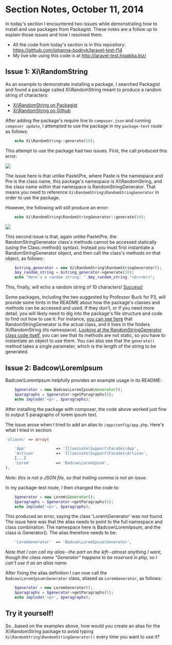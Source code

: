 # Section Notes, October 11, 2014

In today's section I encountered two issues while demonstrating how to install and use packages from Packagist. These notes are a follow up to explain those issues and how I resolved them.

* All the code from today's section is in this repository: <https://github.com/johanna-bodnyk/laravel-test-f14>
* My live site using this code is at <http://laravel-test.higabba.biz/>

## Issue 1: Xi\RandomString

As an example to demonstrate installing a package, I searched Packagist and found a package called Xi\RandomString meant to produce a random string of characters:

* [Xi\RandomString on Packagist](https://packagist.org/packages/xi/randomstring)
* [Xi\RandomString on Github](https://github.com/xi-project/xi-randomstring)

After adding the package's require line to `composer.json` and running `composer update`, I attempted to use the package in my `package-test` route as follows:

```php
    echo Xi\RandomString::generate(10);
```

This attempt to use the package had two issues. First, the call produced this error:

<img src="http://laravel-test.higabba.biz/images/section-notes-2014-10-11_1.png">

The issue here is that unlike Paste\Pre, where Paste is the namespace and Pre is the class name, this package's namespace is Xi\RandomString, and the class name within that namespace is RandomStringGenerator. That means you need to reference `Xi\RandomString\RandomStringGenerator` in order to use the package.

However, the following will *still* produce an error:

```php
    echo Xi\RandomString\RandomStringGenerator::generate(10);
```

<img src="http://laravel-test.higabba.biz/images/section-notes-2014-10-11_2.png">

This second issue is that, again unlike Paste\Pre, the RandomStringGenerator class's methods cannot be accessed statically (using the Class::method() syntax). Instead you must first instantiate a RandomStringGenerator object, and then call the class's methods on that object, as follows:

```php
    $string_generator = new Xi\RandomString\RandomStringGenerator();
    $my_random_string = $string_generator->generate(10);
    echo "Here's a random string: ".$my_random_string."<br><br>";
```

This, finally, will echo a random string of 10 characters! [Success!](http://laravel-test.higabba.biz/package-test)

Some packages, including the two suggested by Professor Buck for P3, will provide some hints in the README about how the package's classes and methods can be accessed and used. If they don't, or if you need more detail, you will likely need to dig into the package's file structure and code to find out how to use it. For instance, [you can see here](https://github.com/xi-project/xi-randomstring/tree/master/library/Xi/RandomString) that RandomStringGenerator is the actual class, and it lives in the folders Xi/RandomString (its namespace). [Looking at the RandomStringGenerator class code itself,](https://github.com/xi-project/xi-randomstring/blob/master/library/Xi/RandomString/RandomStringGenerator.php) you can see that its methods are not static, so you have to instantiate an object to use them. You can also see that the `generate()` method takes a single parameter, which is the length of the string to be generated.

## Issue 2: Badcow\LoremIpsum

Badcow\LoremIpsum helpfully provides an example usage in its README:

```php
    $generator = new Badcow\LoremIpsum\Generator();
    $paragraphs = $generator->getParagraphs(5);
    echo implode('<p>', $paragraphs);
```

After installing the package with composer, the code above worked just fine to output 5 paragraphs of lorem ipsum text. 

The issue arose when I tried to add an alias to `/app/config/app.php`. Here's what I tried in section:

```php
'aliases' => array(

    'App'             => 'Illuminate\Support\Facades\App',
    'Artisan'         => 'Illuminate\Support\Facades\Artisan',
    [...]
    'Lorem'           => 'Badcow\LoremIpsum',
),
```

*Note: this is not a JSON file, so that trailing comma is not an issue.*

In my package-test route, I then changed the code to:

```php
    $generator = new Lorem\Generator();
    $paragraphs = $generator->getParagraphs(5);
    echo implode('<p>', $paragraphs);
```

This produced an error, saying the class 'Lorem\Generator' was not found. The issue here was that the alias needs to point to the full namespace and class combination. The namespace here is Badcow\LoremIpsum, and the class is Generator(). The alias therefore needs to be:

```php
    'LoremGenerator'  => 'Badcow\LoremIpsum\Generator',
```

*Note that I can call my alias--the part on the left--almost anything I want, though the class name "Generator" happens to be reserved in php, so I can't use it as an alias name.* 

After fixing the alias definition I can now call the `Badcow\LoremIpsum\Generator` class, aliased as `LoremGenerator`, as follows:

```php
    $generator = new LoremGenerator();
    $paragraphs = $generator->getParagraphs(5);
    echo implode('<p>', $paragraphs);
```

## Try it yourself!

So...based on the examples above, how would you create an alias for the Xi\RandomString package to avoid typing `Xi\RandomString\RandomStringGenerator()` every time you want to use it?
